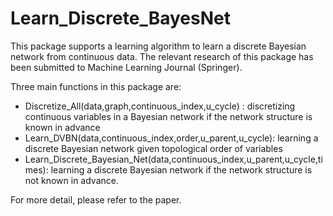 # Learn_Discrete_BayesNet


This package supports a learning algorithm to learn a discrete Bayesian network from continuous data. The relevant research of this package has been submitted to Machine Learning Journal (Springer).

Three main functions in this package are:

- Discretize_All(data,graph,continuous_index,u_cycle) : discretizing continuous variables in a Bayesian network if the network structure is known in advance
- Learn_DVBN(data,continuous_index,order,u_parent,u_cycle): learning a discrete Bayesian network given topological order of variables
- Learn_Discrete_Bayesian_Net(data,continuous_index,u_parent,u_cycle,times): learning a discrete Bayesian network if the network structure is not known in advance.

For more detail, please refer to the paper.
